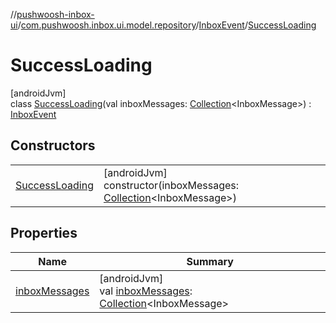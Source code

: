 //[pushwoosh-inbox-ui](../../../../index.md)/[com.pushwoosh.inbox.ui.model.repository](../../index.md)/[InboxEvent](../index.md)/[SuccessLoading](index.md)

# SuccessLoading

[androidJvm]\
class [SuccessLoading](index.md)(val inboxMessages: [Collection](https://kotlinlang.org/api/latest/jvm/stdlib/kotlin-stdlib/kotlin.collections/-collection/index.html)&lt;InboxMessage&gt;) : [InboxEvent](../index.md)

## Constructors

| | |
|---|---|
| [SuccessLoading](-success-loading.md) | [androidJvm]<br>constructor(inboxMessages: [Collection](https://kotlinlang.org/api/latest/jvm/stdlib/kotlin-stdlib/kotlin.collections/-collection/index.html)&lt;InboxMessage&gt;) |

## Properties

| Name | Summary |
|---|---|
| [inboxMessages](inbox-messages.md) | [androidJvm]<br>val [inboxMessages](inbox-messages.md): [Collection](https://kotlinlang.org/api/latest/jvm/stdlib/kotlin-stdlib/kotlin.collections/-collection/index.html)&lt;InboxMessage&gt; |
